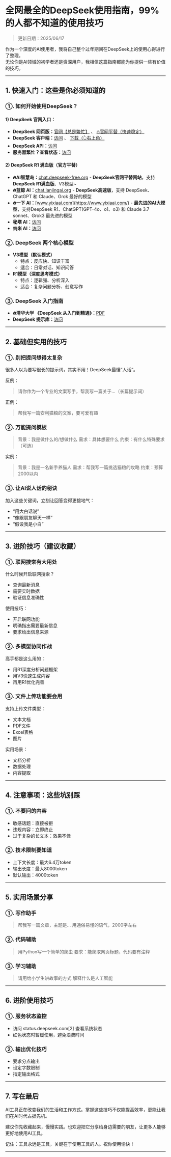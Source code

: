 # 全网最全的DeepSeek使用指南，99%的人都不知道的使用技巧

> 更新日期：2025/06/17        

作为一个深度的AI使用者，我将自己整个过年期间在DeepSeek上的使用心得进行了整理。   
无论你是AI领域的初学者还是资深用户，我相信这篇指南都能为你提供一些有价值的技巧。

---

## 1. 快速入门：这些是你必须知道的

### ①. 如何开始使用DeepSeek？

#### 1) DeepSeek 官网入口：
* **DeepSeek 网页版：**[官网【总是繁忙】](https://www.deepseek.com/)  、  [🔥官网平替（快速稳定）](https://chat.yixiaai.com)
* **DeepSeek 客户端：**[访问](https://download.deepseek.com/app/) 、 [下载（👆右上角）](https://chat.yixiaai.com) 
* **DeepSeek API：**[访问](https://platform.deepseek.com/)
* **服务器繁忙？查看状态：**[访问](https://status.deepseek.com/)

#### 2) DeepSeek R1 满血版（官方平替）

* **🔥AI智慧岛：**[chat.deepseek-free.org](https://chat.yixiaai.com/) - **DeepSeek官网平替网站**，支持 **DeepSeek R1满血版**、V3模型~
* **🔥蓝鲸 AI：**[chat.lanjingai.org](https://chat.lanjingai.org/) - **DeepSeek高速版**，支持 DeepSeek、ChatGPT 和 Claude、Grok 最好的模型
* **🔥一下 AI：**[www.yixiaai.com](https://www.yixiaai.com/) - **最先进的AI大模型**，支持DeepSeek R1、ChatGPT(GPT-4o、o1、o3) 和 Claude 3.7 sonnet、Grok3 最先进的模型
* **秘塔 AI：**[访问](https://metaso.cn/)
* **纳米 AI：**[访问](https://www.n.cn/)

### ②. DeepSeek 两个核心模型

- **V3模型（默认模式）**
  - 特点：反应快、知识丰富
  - 适合：日常对话、知识问答
- **R1模型（深度思考模式）**
  - 特点：逻辑强、分析深入
  - 适合：复杂问题分析、创意写作

### ③. DeepSeek 入门指南

* **🔥清华大学 《DeepSeek 从入门到精通》：**[PDF](https://mp.weixin.qq.com/s/urum7plpWBxFPlBEnLNaLA)
* **DeepSeek 提示库：**[访问](https://api-docs.deepseek.com/zh-cn/prompt-library/)

---

## 2. 基础但实用的技巧
### ①. 别把提问想得太复杂
很多人以为要写很长的提示词，其实不用！DeepSeek最懂”人话”。

反例：
> 请你作为一个专业的文案写手，帮我写一篇关于...（长篇提示词）

正例：
> 帮我写一篇安利猫粮的文案，要可爱有趣

### ②. 万能提问模板

> 背景：我是做什么的/想做什么
> 需求：具体想要什么
> 约束：有什么特殊要求（可选）

实例：

> 背景：我是一名新手养猫人
> 需求：帮我写一篇挑选猫粮的攻略
> 约束：预算2000以内

### ③. 让AI说人话的秘诀
加入这些关键词，立刻让回答变得更接地气：

- “用大白话说”
- “像跟朋友聊天一样”
- “假设我是小白”

---

## 3. 进阶技巧（建议收藏）
### ①. 联网搜索有大用处

什么时候开启联网搜索？
- 查询最新消息
- 需要实时数据
- 验证信息准确性

使用技巧：
- 开启联网功能
- 明确指出需要最新信息
- 要求给出信息来源

### ②. 多模型协同作战
高手都是这么用的：
- 用R1深度分析问题框架
- 用V3快速生成内容
- 再用R1优化完善

### ③. 文件上传功能要会用
支持上传文件类型：
- 文本文档
- PDF文件
- Excel表格
- 图片

实用场景：
- 文档分析
- 数据处理
- 内容提取

---

## 4. 注意事项：这些坑别踩
### ①. 不要问的内容
- 敏感话题：直接被拒
- 违规内容：立即终止
- 过于复杂的长文本：效果不佳
### ②. 技术限制要知道
- 上下文长度：最大6.4万token
- 输出长度：最大8000token
- 默认输出：4000token

---

## 5. 实用场景分享
### ①. 写作助手

> 帮我写一篇文章，主题是...
> 用通俗易懂的语气，2000字左右

### ②. 代码辅助

> 用Python写一个简单的爬虫
> 要求：能爬取网页标题，代码要有注释

### ③. 学习辅助

> 请用给小学生讲故事的方式
> 解释什么是人工智能

---

## 6. 进阶使用技巧
### ①. 服务状态监控
- 访问 status.deepseek.com[2] 查看系统状态
- 红色状态时暂缓使用，避免浪费时间

### ②. 输出优化技巧
- 要求分点输出
- 设定字数限制
- 指定输出格式

---

## 7. 写在最后

AI工具正在改变我们的生活和工作方式。掌握这些技巧不仅能提高效率，更能让我们在AI时代占据先机。

建议你先收藏起来，慢慢实践。也欢迎把它分享给身边需要的朋友，让更多人能够更好地使用AI工具。

记住：工具永远是工具，关键在于使用工具的人。祝你使用愉快！

---
